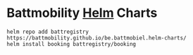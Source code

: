 # Battmobility [Helm](https://helm.sh) Charts

```
helm repo add battregistry https://battmobility.github.io/be.battmobiel.helm-charts/
helm install booking battregistry/booking
```
